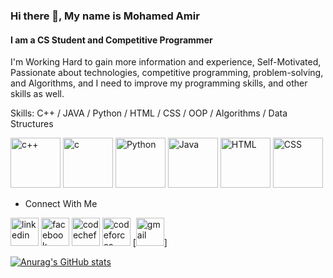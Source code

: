 ### Hi there 👋, My name is Mohamed Amir
#### I am a CS Student and Competitive Programmer

I'm Working Hard to gain more information and experience, Self-Motivated, Passionate about
technologies, competitive programming, problem-solving, and Algorithms, and I need to
improve my programming skills, and other skills as well.

Skills: C++ / JAVA / Python / HTML / CSS / OOP / Algorithms / Data Structures

[<img src='https://raw.githubusercontent.com/yurijserrano/Github-Profile-Readme-Logos/f994c418a134b58c4aec11152f6a4a33fa89da26/programming%20languages/c%2B%2B.svg' alt='c++' height='80'>](https://github.com/MohamedAmirr) [<img src='https://raw.githubusercontent.com/yurijserrano/Github-Profile-Readme-Logos/f994c418a134b58c4aec11152f6a4a33fa89da26/programming%20languages/c.svg' alt='c' height='80'>](https://github.com/MohamedAmirr) [<img src='https://raw.githubusercontent.com/yurijserrano/Github-Profile-Readme-Logos/f994c418a134b58c4aec11152f6a4a33fa89da26/programming%20languages/python.svg' alt='Python' height='80'>](https://github.com/MohamedAmirr) [<img src='https://raw.githubusercontent.com/yurijserrano/Github-Profile-Readme-Logos/f994c418a134b58c4aec11152f6a4a33fa89da26/programming%20languages/java.svg' alt='Java' height='80'>](https://github.com/MohamedAmirr) [<img src='https://raw.githubusercontent.com/yurijserrano/Github-Profile-Readme-Logos/f994c418a134b58c4aec11152f6a4a33fa89da26/others/html.svg' alt='HTML' height='80'>](https://github.com/MohamedAmirr) [<img src='https://raw.githubusercontent.com/yurijserrano/Github-Profile-Readme-Logos/f994c418a134b58c4aec11152f6a4a33fa89da26/others/css.svg' alt='CSS' height='80'>](https://github.com/MohamedAmirr)

- Connect With Me


[<img src='https://asset.brandfetch.io/idJFz6sAsl/id18wpWxxf.svg?updated=1668515279827' alt='linkedin' height='45'>](https://www.linkedin.com/in/mohamed-amir-907311190//)  [<img src='https://asset.brandfetch.io/idpKX136kp/id4P3q9qSr.svg?updated=1668071013037' alt='facebook' height='45'>](https://www.facebook.com/100008907970849)  [<img src='https://asset.brandfetch.io/idM2-b7Taf/idkBLmkYia.jpeg?updated=1667565086056' alt='codechef' height='45'>](https://www.codechef.com/users/amir_1)  [<img src='https://asset.brandfetch.io/idMR4CMjcL/idPWmM8aOc.png?updated=1667564473060' alt='codeforces' height='45'>](https://codeforces.com/profile/ITADORII)  [<img src='https://asset.brandfetch.io/id5o3EIREg/id7_LpASqj.svg?updated=1671035363218' mailto="m.elamir027@gmail.com" alt='gmail' height='45'>]  

[![Anurag's GitHub stats](https://github-readme-stats.vercel.app/api?username=MohamedAmirr)](https://github.com/anuraghazra/github-readme-stats)

